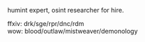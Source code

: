 humint expert, osint researcher for hire.

ffxiv: drk/sge/rpr/dnc/rdm<br>
wow: blood/outlaw/mistweaver/demonology

<!---
omororri/omororri is a ✨ special ✨ repository because its `README.md` (this file) appears on your GitHub profile.
You can click the Preview link to take a look at your changes.
--->
